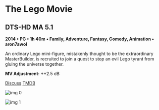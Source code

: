 # The Lego Movie

## DTS-HD MA 5.1

**2014 • PG • 1h 40m • Family, Adventure, Fantasy, Comedy, Animation • aron7awol**

An ordinary Lego mini-figure, mistakenly thought to be the extraordinary MasterBuilder, is recruited to join a quest to stop an evil Lego tyrant from gluing the universe together.

**MV Adjustment:** ++2.5 dB

[Discuss](https://www.avsforum.com/threads/bass-eq-for-filtered-movies.2995212/post-56865518)  [TMDB](137106)

![img 0](https://i.imgur.com/KAAZfb7.jpg)

![img 1](https://i.imgur.com/gjY5lIg.png)


